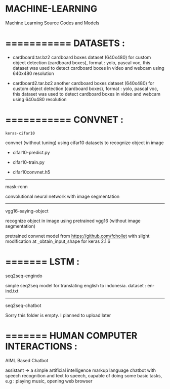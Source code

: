 # MACHINE-LEARNING
Machine Learning Source Codes and Models

===========
DATASETS :
==========

- cardboard.tar.bz2
cardboard boxes dataset (640x480) for custom object detection (cardboard boxes), format : yolo, pascal voc, this dataset was used to detect cardboard boxes in video and webcam using 640x480 resolution


- cardboard2.tar.bz2
another cardboard boxes dataset (640x480) for custom object detection (cardboard boxes), format : yolo, pascal voc, this dataset was used to detect cardboard boxes in video and webcam using 640x480 resolution




===========
CONVNET :
==========

 	keras-cifar10 	
  
  convnet (without tuning) using cifar10 datasets to recognize object in image
  
  - cifar10-predict.py
  
  - cifar10-train.py 
	
  - cifar10convnet.h5
  -----------------------------------------------------------------------------------
  
  mask-rcnn
  
  convolutional neural network with image segmentation
  
  ------------------------------------------------------------------------------------
  
  vgg16-saying-object
  
  recognize object in image using pretrained vgg16 (without image segmentation)
 
  
  pretrained convnet model from https://github.com/fchollet
  with slight modification at _obtain_input_shape for keras 2.1.6
  
  
=======
LSTM :
=======

  
  seq2seq-engindo
  
  simple seq2seq model for translating english to indonesia.
  dataset : en-ind.txt
  
  
  -----------------------------------------------------------------------------------
  
  seq2seq-chatbot
  
  Sorry this folder is empty. I planned to upload later
  
  
    
=======
HUMAN COMPUTER INTERACTIONS :
=======

AIML Based Chatbot

assistant -> a simple artificial intelligence markup language chatbot with speech recognition and text to speech, capable of doing some basic tasks, e.g : playing music, opening web browser

  
  

